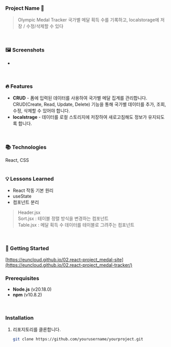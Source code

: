 ### Project Name 🎉
> Olympic Medal Tracker
> 국가별 메달 획득 수를 기록하고, localstorage에 저장 / 수정/삭제할 수 있다
<br>

### 🖼️ Screenshots
-
<br>



### 🔥 Features
- **CRUD** - 폼에 입력된 데이터를 사용하여 국가별 메달 집계를 관리합니다. CRUD(Create, Read, Update, Delete) 기능을 통해 국가별 데이터를 추가, 조회, 수정, 삭제할 수 있어야 합니다.
- **localstrage** - 데이터를 로컬 스토리지에 저장하여 새로고침해도 정보가 유지되도록 합니다.
<br>

### 📚 Technologies
React, CSS
<br>
<br>

### 💡 Lessons Learned
- React 작동 기본 원리
- useState
- 컴포넌트 분리
 > Header.jsx <br>
 > Sort.jsx : 테이블 정렬 방식을 변경하는 컴포넌트 <br>
 > Table.jsx : 메달 획득 수 데이터를 테이블로 그려주는 컴포넌트
<br>


### 🚀 Getting Started
[https://euncloud.github.io/02.react-project_medal-site](https://euncloud.github.io/02.react-project_medal-tracker/)
<br>



### Prerequisites
- **Node.js** (v20.18.0)
- **npm** (v10.8.2)
<br>


### Installation
1. 리포지토리를 클론합니다.
   ```bash
   git clone https://github.com/yourusername/yourproject.git

